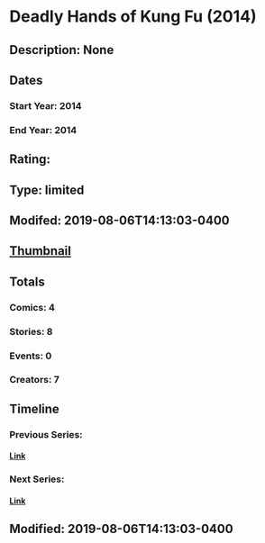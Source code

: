 # Deadly Hands of Kung Fu (2014)
## Description: None
## Dates
### Start Year: 2014
### End Year: 2014
## Rating: 
## Type: limited
## Modifed: 2019-08-06T14:13:03-0400
## [Thumbnail](http://i.annihil.us/u/prod/marvel/i/mg/6/f0/5d49c3243de88.jpg)
## Totals
### Comics: 4
### Stories: 8
### Events: 0
### Creators: 7
## Timeline
### Previous Series: 
#### [Link]()
### Next Series: 
#### [Link]()
## Modified: 2019-08-06T14:13:03-0400